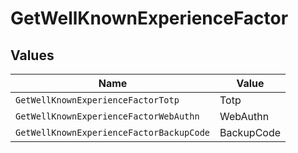# GetWellKnownExperienceFactor


## Values

| Name                                     | Value                                    |
| ---------------------------------------- | ---------------------------------------- |
| `GetWellKnownExperienceFactorTotp`       | Totp                                     |
| `GetWellKnownExperienceFactorWebAuthn`   | WebAuthn                                 |
| `GetWellKnownExperienceFactorBackupCode` | BackupCode                               |